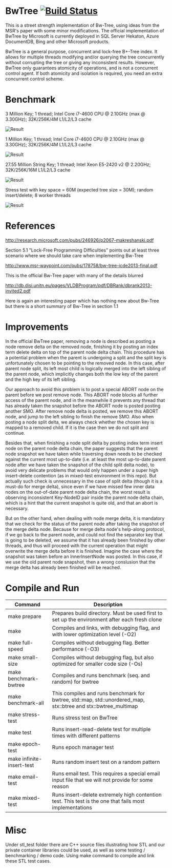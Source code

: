 # BwTree [![Build Status](https://travis-ci.org/wangziqi2013/BwTree.svg?branch=peloton)](https://travis-ci.org/wangziqi2013/BwTree)
This is a street strength implementation of Bw-Tree, using ideas from the MSR's paper with some minor modifications. The official implementation of BwTree by Microsoft is currently deployed in SQL Server Hekaton, Azure DocumentDB, Bing and other Microsoft products.

BwTree is a general purpose, concurrent and lock-free B+-Tree index. It allows for multiple threads modifying and/or querying the tree concurrently without corrupting the tree or giving any inconsistent results. However, BwTree only guarantees atomicity of operations, and is not a concurrent control agent. If both atomicity and isolation is required, you need an extra  concurrent control scheme.
 
Benchmark
=========

3 Million Key; 1 thread; Intel Core i7-4600 CPU @ 2.10GHz (max @ 3.30GHz); 32K/256K/4M L1/L2/L3 cache

![Result](https://raw.githubusercontent.com/wangziqi2013/BwTree/peloton/result/result-2016-07-19.png)

1 Million Key; 1 thread; Intel Core i7-4600 CPU @ 2.10GHz (max @ 3.30GHz); 32K/256K/4M L1/L2/L3 cache

![Result](https://raw.githubusercontent.com/wangziqi2013/BwTree/peloton/result/result-2016-07-19-2.png)

27.55 Million String Key; 1 thread; Intel Xeon E5-2420 v2 @ 2.20GHz; 32K/256K/16M L1/L2/L3 cache

![Result](https://raw.githubusercontent.com/wangziqi2013/BwTree/peloton/result/result-2016-07-19-3.png)

Stress test with key space = 60M (expected tree size = 30M); random insert/delete; 8 worker threads

![Result](https://raw.githubusercontent.com/wangziqi2013/BwTree/peloton/result/stress-test-result-20160629.jpg)

References
===================
http://research.microsoft.com/pubs/246926/p2067-makreshanski.pdf

Section 5.1 "Lock-Free Programming Difficulties" points out at least three scenario where we should take care when implementing Bw-Tree

http://www.msr-waypoint.com/pubs/178758/bw-tree-icde2013-final.pdf

This is the official Bw-Tree paper with many of the details blurred

http://db.disi.unitn.eu/pages/VLDBProgram/pdf/DBRank/dbrank2013-invited2.pdf

Here is again an interesting paper which has nothing new about Bw-Tree but there is a short summary of Bw-Tree in section 1.1

Improvements
================================
In the official BwTree paper, removing a node is described as posting a node remove delta on the removed node, finishing it by posting an index term delete delta on top of the parent node delta chain. This procedure has a potential problem when the parent is undergoing a split and the split key is unfortunately chosen to be pointing to the removed node. In this case, after parent node split, its left most child is logically merged into the left sibling of the parent node, which implicitly changes both the low key of the parent and the high key of its left sibling.

Our approach to avoid this problem is to post a special ABORT node on the parent before we post remove node. This ABORT node blocks all further access of the parent node, and in the meanwhile it prevents any thread that has already taken the snapshot before the ABORT node is posted posting another SMO. After remove node delta is posted, we remove this ABORT node, and jump to the left sibling to finish the remove SMO. Also when posting a node split delta, we always check whether the chosen key is mapped to a removed child. If it is the case then we do not split and continue.

Besides that, when finishing a node split delta by posting index term insert node on the parent node delta chain, the paper suggests that the parent node snapshot we have taken while traversing down needs to be checked against the current most up-to-date (i.e. at least the most up-to-date parent node after we have taken the snapshot of the child split delta node), to avoid very delicate problems that would only happen under a super high insert-delete contention (as in mixed-test environment in this repo). But actually such check is unnecessary in the case of split delta (though it is a must-do for merge delta), since even if we have missed few inner data nodes on the out-of-date parent node delta chain, the worst result is observing inconsistent Key-NodeID pair inside the parent node delta chain, which is a hint that the current snapshot is quite old, and that an abort is necessary.

But on the other hand, when dealing with node merge delta, it is mandatory that we check for the status of the parent node after taking the snapshot of the merge delta node. Because for merge delta node's help-along protocol, if we go back to the parent node, and could not find the separator key that is going to be deleted, we assume that it has already been finished by other threads, and thus will proceed with the current operation that might overwrite the merge delta before it is finished. Imagine the case where the snapshot was taken before an InnerInsertNode was posted. In this case, if we use the old parent node snapshot, then a wrong conslusion that the merge delta has already been finished will be reached.

Compile and Run
===============
| Command | Description |
|---------|-------------|
|make prepare | Prepares build directory. Must be used first to set up the environment after each fresh clone|
|make | Compiles and links, with debugging flag, and with lower optimization level (-O2)|
|make full-speed | Compiles without debugging flag. Better performance (-O3)|
|make small-size | Compiles without debugging flag, but also optimized for smaller code size (-Os)
|make benchmark-bwtree | Compiles and runs benchmark (seq. and random) for bwtree|
|make benchmark-all | This compiles and runs benchmark for bwtree, std::map, std::unordered_map, stx::btree and stx::bwtree_multimap|
|make stress-test | Runs stress test on BwTree|
|make test        | Runs insert-read-delete test for multiple times with different patterns|
|make epoch-test  | Runs epoch manager test|
|make infinite-insert-test | Runs random insert test on a random pattern|
|make email-test | Runs email test. This requires a special email input file that we will not provide for some reason|
|make mixed-test | Runs insert-delete extremely high contention test. This test is the one that fails most implementations|

Misc
====

Under stl\_test folder there are C++ source files illustrating how STL and our private container libraries could be used, as well as some testing / benchmarking / demo code. Using make command to compile and link these STL test cases.

